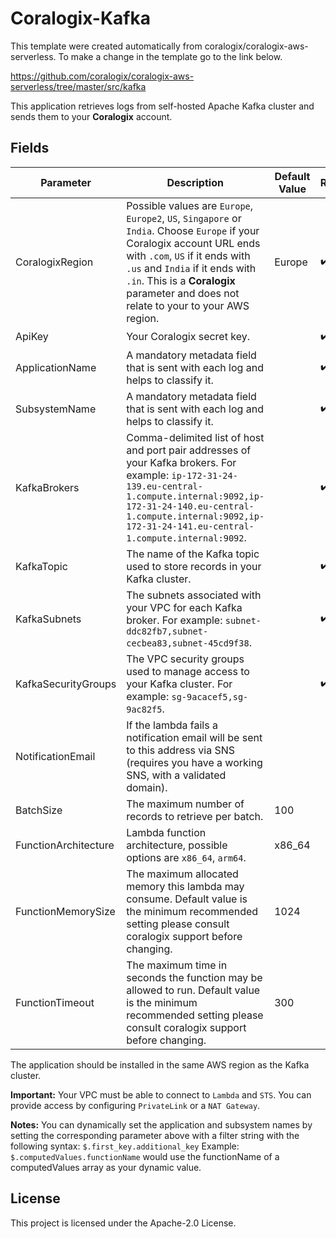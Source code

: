 # Coralogix-Kafka

This template were created automatically from coralogix/coralogix-aws-serverless.
To make a change in the template go to the link below.

https://github.com/coralogix/coralogix-aws-serverless/tree/master/src/kafka

This application retrieves logs from self-hosted Apache Kafka cluster and sends them to your **Coralogix** account.

## Fields

| Parameter | Description | Default Value | Required |
|---|---|---|---|
| CoralogixRegion | Possible values are `Europe`, `Europe2`, `US`, `Singapore` or `India`. Choose `Europe` if your Coralogix account URL ends with `.com`, `US` if it ends with `.us` and `India` if it ends with `.in`. This is a **Coralogix** parameter and does not relate to your to your AWS region.| Europe | :heavy_check_mark: |
| ApiKey | Your Coralogix secret key. |  | :heavy_check_mark: |
| ApplicationName | A mandatory metadata field that is sent with each log and helps to classify it.|  | :heavy_check_mark: |
| SubsystemName | A mandatory metadata field that is sent with each log and helps to classify it.|  | :heavy_check_mark: |
| KafkaBrokers |  Comma-delimited list of host and port pair addresses of your Kafka brokers. For example: `ip-172-31-24-139.eu-central-1.compute.internal:9092,ip-172-31-24-140.eu-central-1.compute.internal:9092,ip-172-31-24-141.eu-central-1.compute.internal:9092`.|  | :heavy_check_mark: |
| KafkaTopic | The name of the Kafka topic used to store records in your Kafka cluster.|  | :heavy_check_mark: |
| KafkaSubnets | The subnets associated with your VPC for each Kafka broker. For example: `subnet-ddc82fb7,subnet-cecbea83,subnet-45cd9f38`.|  | :heavy_check_mark: |
| KafkaSecurityGroups | The VPC security groups used to manage access to your Kafka cluster. For example: `sg-9acacef5,sg-9ac82f5`.|  | :heavy_check_mark: |
| NotificationEmail | If the lambda fails a notification email will be sent to this address via SNS (requires you have a working SNS, with a validated domain). | |  |
| BatchSize | The maximum number of records to retrieve per batch. | 100 |  |
| FunctionArchitecture | Lambda function architecture, possible options are ``x86_64``, ``arm64``.| x86_64 |  |
| FunctionMemorySize | The maximum allocated memory this lambda may consume. Default value is the minimum recommended setting please consult coralogix support before changing. | 1024 |  |
| FunctionTimeout | The maximum time in seconds the function may be allowed to run. Default value is the minimum recommended setting please consult coralogix support before changing. | 300 |  |

The application should be installed in the same AWS region as the Kafka cluster.

**Important:** Your VPC must be able to connect to `Lambda` and `STS`. You can provide access by configuring `PrivateLink` or a `NAT Gateway`.

**Notes:**
You can dynamically set the application and subsystem names by setting the corresponding parameter above with a filter string with the following syntax:
`$.first_key.additional_key`
Example:
`$.computedValues.functionName` would use the functionName of a computedValues array as your dynamic value.

## License

This project is licensed under the Apache-2.0 License.